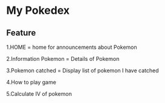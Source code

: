# My Pokedex

## Feature

1.HOME  = home for announcements about Pokemon

2.Information Pokemon = Details of Pokemon

3.Pokemon catched =   Display list of pokemon I have catched

4.How to play game

5.Calculate IV of  pokemon



